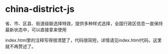 # china-district-js
省、市、区县、街道级联选择特效，提供多种样式选择，全国行政区信息一直保持最新状态中，可以直接拿来使用

index.html里的注释写得很清楚了，代码很简短，详情请见index.html代码，这里就不再赘述了。
